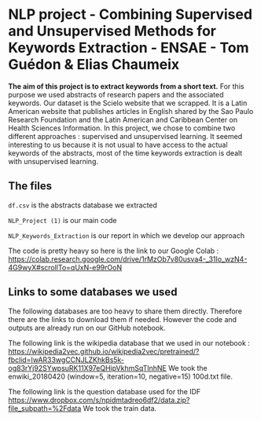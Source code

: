 # NLP project - Combining Supervised and Unsupervised Methods for Keywords Extraction - ENSAE - Tom Guédon & Elias Chaumeix

__The aim of this project is to extract keywords from a short text.__ For this purpose we used abstracts of research papers and the associated keywords. Our dataset is the Scielo website that we scrapped. It is a Latin American website that publishes articles in English shared by the Sao Paulo Research Foundation and the Latin American and Caribbean Center on Health Sciences Information. In this project, we chose to combine two different approaches : supervised and unsupervised learning. It seemed interesting to us because it is not usual to have access to the actual keywords of the abstracts, most of the time keywords extraction is dealt with unsupervised learning.


## The files
`df.csv` is the abstracts database we extracted 

`NLP_Project (1)` is our main code

`NLP_Keywords_Extraction` is our report in which we develop our approach 


The code is pretty heavy so here is the link to our Google Colab : https://colab.research.google.com/drive/1rMzOb7v80usva4-_31Io_wzN4-4G9wyX#scrollTo=qUxN-e99rOoN


## Links to some databases we used
The following databases are too heavy to share them directly. Therefore there are the links to download them if needed. However the code and outputs are already run on our GitHub notebook. 

The following link is the wikipedia database that we used in our notebook : 
https://wikipedia2vec.github.io/wikipedia2vec/pretrained/?fbclid=IwAR33wgCCNJLZKhkBs5k-og83rYj92SYwpsuRK11X97eQHipVkhmSqTlnhNE
We took the enwiki_20180420 (window=5, iteration=10, negative=15) 100d.txt file.

The following link is the question database used for the IDF
https://www.dropbox.com/s/npidmtadreo6df2/data.zip?file_subpath=%2Fdata
We took the train data. 

